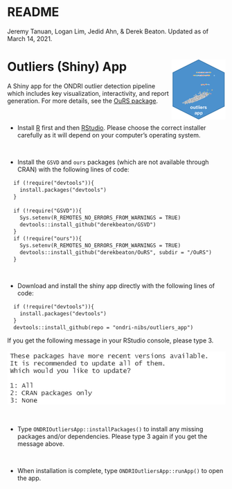 README
================
Jeremy Tanuan, Logan Lim, Jedid Ahn, & Derek Beaton.
Updated as of March 14, 2021.

# Outliers (Shiny) App <img src='etc/logo.png' align="right" height="139"/>

A Shiny app for the ONDRI outlier detection pipeline which includes key
visualization, interactivity, and report generation. For more details,
see the [OuRS package](https://github.com/derekbeaton/OuRS).

<br>

  - Install [R](https://cran.r-project.org/) first and then
    [RStudio](https://rstudio.com/products/rstudio/download/). Please
    choose the correct installer carefully as it will depend on your
    computer’s operating system.

<br>

  - Install the `GSVD` and `ours` packages (which are not available
    through CRAN) with the following lines of code:

<!-- end list -->

``` 
  if (!require("devtools")){
    install.packages("devtools")
  }
  
  if (!require("GSVD")){
    Sys.setenv(R_REMOTES_NO_ERRORS_FROM_WARNINGS = TRUE)
    devtools::install_github("derekbeaton/GSVD")
  }
  if (!require("ours")){
    Sys.setenv(R_REMOTES_NO_ERRORS_FROM_WARNINGS = TRUE)
    devtools::install_github("derekbeaton/OuRS", subdir = "/OuRS")
  }
```

<br>

  - Download and install the shiny app directly with the following lines
    of code:

<!-- end list -->

``` 
  if (!require("devtools")){
    install.packages("devtools")
  }
  devtools::install_github(repo = "ondri-nibs/outliers_app")
```

If you get the following message in your RStudio console, please type 3.
<br><br> <img src='etc/package-update.png'>

<br>

  - Type `ONDRIOutliersApp::installPackages()` to install any missing
    packages and/or dependencies. Please type 3 again if you get the
    message above.

<br>

  - When installation is complete, type `ONDRIOutliersApp::runApp()` to
    open the app.
